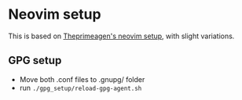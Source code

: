 # Neovim setup

This is based on [Theprimeagen's neovim setup](https://github.com/ThePrimeagen/init.lua), with slight variations.


## GPG setup
* Move both .conf files to .gnupg/ folder 
* run `./gpg_setup/reload-gpg-agent.sh` 
